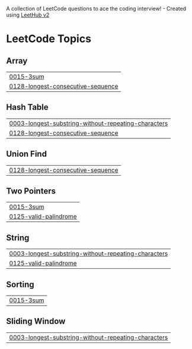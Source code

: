 A collection of LeetCode questions to ace the coding interview! - Created using [LeetHub v2](https://github.com/arunbhardwaj/LeetHub-2.0)
<!---LeetCode Topics Start-->
# LeetCode Topics
## Array
|  |
| ------- |
| [0015-3sum](https://github.com/SP2481/Leetcode-Problems/tree/master/0015-3sum) |
| [0128-longest-consecutive-sequence](https://github.com/SP2481/Leetcode-Problems/tree/master/0128-longest-consecutive-sequence) |
## Hash Table
|  |
| ------- |
| [0003-longest-substring-without-repeating-characters](https://github.com/SP2481/Leetcode-Problems/tree/master/0003-longest-substring-without-repeating-characters) |
| [0128-longest-consecutive-sequence](https://github.com/SP2481/Leetcode-Problems/tree/master/0128-longest-consecutive-sequence) |
## Union Find
|  |
| ------- |
| [0128-longest-consecutive-sequence](https://github.com/SP2481/Leetcode-Problems/tree/master/0128-longest-consecutive-sequence) |
## Two Pointers
|  |
| ------- |
| [0015-3sum](https://github.com/SP2481/Leetcode-Problems/tree/master/0015-3sum) |
| [0125-valid-palindrome](https://github.com/SP2481/Leetcode-Problems/tree/master/0125-valid-palindrome) |
## String
|  |
| ------- |
| [0003-longest-substring-without-repeating-characters](https://github.com/SP2481/Leetcode-Problems/tree/master/0003-longest-substring-without-repeating-characters) |
| [0125-valid-palindrome](https://github.com/SP2481/Leetcode-Problems/tree/master/0125-valid-palindrome) |
## Sorting
|  |
| ------- |
| [0015-3sum](https://github.com/SP2481/Leetcode-Problems/tree/master/0015-3sum) |
## Sliding Window
|  |
| ------- |
| [0003-longest-substring-without-repeating-characters](https://github.com/SP2481/Leetcode-Problems/tree/master/0003-longest-substring-without-repeating-characters) |
<!---LeetCode Topics End-->